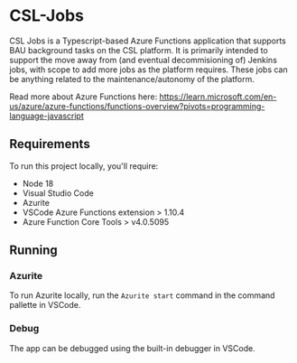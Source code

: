 # CSL-Jobs

CSL Jobs is a Typescript-based Azure Functions application that supports BAU background tasks on the CSL platform. It is primarily intended to support the move away from (and eventual decommisioning of) Jenkins jobs, with scope to add more jobs as the platform requires. These jobs can be anything related to the maintenance/autonomy of the platform.

Read more about Azure Functions here: https://learn.microsoft.com/en-us/azure/azure-functions/functions-overview?pivots=programming-language-javascript

## Requirements

To run this project locally, you'll require:
- Node 18
- Visual Studio Code
- Azurite
- VSCode Azure Functions extension > 1.10.4
- Azure Function Core Tools > v4.0.5095

## Running

### Azurite

To run Azurite locally, run the `Azurite start` command in the command pallette in VSCode.

### Debug

The app can be debugged using the built-in debugger in VSCode.